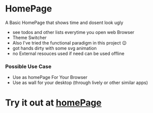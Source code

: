 # HomePage
 A Basic HomePage that shows time and dosent look ugly
 - see todos and other lists everytime you open web Browser 
 - Theme Switcher
 - Also I've tried the functional paradigm in this project 😉
 - got  hands dirty  with some svg animation
 - no External resouces used if need can be used offline 
<h3> Possible Use Case </h3>

 - Use as homePage For Your Browser
 - Use as wall for  your desktop (through lively  or  other similar apps)

# Try it out at  [homePage](https://ankur2753.github.io/homePage/)
